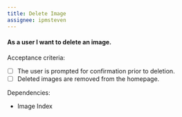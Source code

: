 ```yaml
---
title: Delete Image
assignee: ipmsteven
---
```


#### As a user I want to delete an image.

Acceptance criteria:
- [ ] The user is prompted for confirmation prior to deletion.
- [ ] Deleted images are removed from the homepage.

Dependencies:
- Image Index
